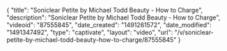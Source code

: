 {
    "title": "Soniclear Petite by Michael Todd Beauty - How to Charge",
    "description": "Soniclear Petite by Michael Todd Beauty - How to Charge",
    "videoid": "87555845",
    "date_created": "1491261572",
    "date_modified": "1491347492",
    "type": "captivate",
    "layout": "video",
    "url": "\/v\/soniclear-petite-by-michael-todd-beauty-how-to-charge\/87555845"
}